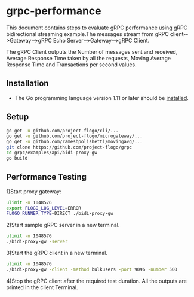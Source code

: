 # grpc-performance
This document contains steps to evaluate gRPC performance using gRPC bidirectional streaming example.The messages stream from gRPC client-->Gateway-->gRPC Echo Server-->Gateway-->gRPC Client.

The gRPC Client outputs the Number of messages sent and received, Average Response Time taken by all the requests, Moving Average Response Time and Transactions per second values.

## Installation
* The Go programming language version 1.11 or later should be [installed](https://golang.org/doc/install).

## Setup
```bash
go get -u github.com/project-flogo/cli/...
go get -u github.com/project-flogo/microgateway/...
go get -u github.com/rameshpolishetti/movingavg/...
git clone https://github.com/project-flogo/grpc
cd grpc/examples/api/bidi-proxy-gw
go build
```

## Performance Testing
1)Start proxy gateway:
```bash
ulimit -n 1048576
export FLOGO_LOG_LEVEL=ERROR
FLOGO_RUNNER_TYPE=DIRECT ./bidi-proxy-gw
```

2)Start sample gRPC server in a new terminal.
```bash
ulimit -n 1048576
./bidi-proxy-gw -server
```

3)Start the gRPC client in a new terminal.
```bash
ulimit -n 1048576
./bidi-proxy-gw -client -method bulkusers -port 9096 -number 500
```

4)Stop the gRPC client after the required test duration.
All the outputs are printed in the client Terminal.

